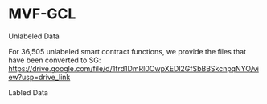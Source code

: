 # MVF-GCL


Unlabeled Data

For 36,505 unlabeled smart contract functions, we provide the files that have been converted to SG:
https://drive.google.com/file/d/1frd1DmRl0OwpXEDl2GfSbBBSkcnpqNYO/view?usp=drive_link



Labled Data
